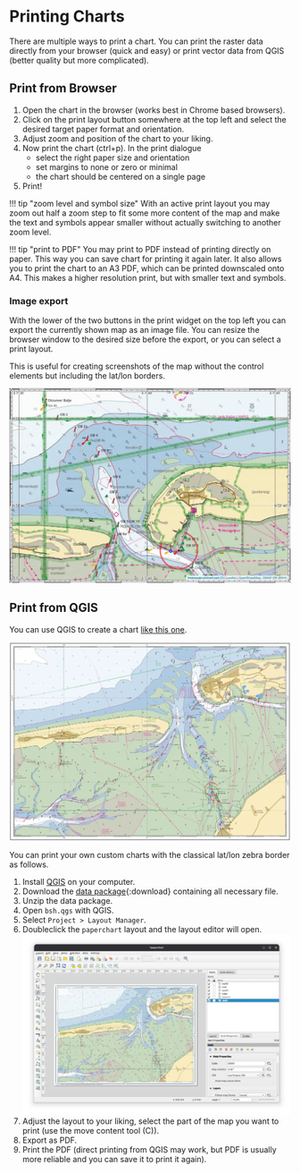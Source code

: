 # Printing Charts

There are multiple ways to print a chart. You can print the raster data directly from your browser (quick and easy) or print vector data from QGIS (better quality but more complicated).

## Print from Browser

1. Open the chart in the browser (works best in Chrome based browsers).
2. Click on the print layout button somewhere at the top left and select the desired target paper format and orientation.
3. Adjust zoom and position of the chart to your liking. 
4. Now print the chart (ctrl+p). In the print dialogue 
     - select the right paper size and orientation
     - set margins to none or zero or minimal
     - the chart should be centered on a single page
5. Print!

!!! tip "zoom level and symbol size"
    With an active print layout you may zoom out half a zoom step to fit some more content of the map and make the text and symbols appear smaller without actually switching to another zoom level.
    
!!! tip "print to PDF"
    You may print to PDF instead of printing directly on paper. This way you can save chart for printing it again later. It also allows you to print the chart to an A3 PDF, which can be printed downscaled onto A4. This makes a higher resolution print, but with smaller text and symbols.

### Image export

With the lower of the two buttons in the print widget on the top left you can export the currently shown map as an image file. You can resize the browser window to the desired size before the export, or you can select a print layout.

This is useful for creating screenshots of the map without the control elements but including the lat/lon borders.

![exported chart image](print/img-export.webp)
 
## Print from QGIS

You can use QGIS to create a chart [like this one](print/Juist.pdf).

![printed chart](print/chart.webp)

You can print your own custom charts with the classical lat/lon zebra border as follows.

1. Install [QGIS](https://qgis.org/) on your computer.
2. Download the [data package](qmap-data.zip){:download} containing all necessary file.
3. Unzip the data package.
4. Open `bsh.qgs` with QGIS.
5. Select `Project > Layout Manager`.
6. Doubleclick the `paperchart` layout and the layout editor will open.
   ![layout editor](print/layout.webp)
7. Adjust the layout to your liking, select the part of the map you want to print (use the move content tool (C)).
8. Export as PDF.
9. Print the PDF (direct printing from QGIS may work, but PDF is usually more reliable and you can save it to print it again).
